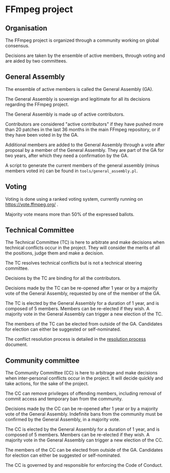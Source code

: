# FFmpeg project

## Organisation

The FFmpeg project is organized through a community working on global consensus.

Decisions are taken by the ensemble of active members, through voting and
are aided by two committees.

## General Assembly

The ensemble of active members is called the General Assembly (GA).

The General Assembly is sovereign and legitimate for all its decisions
regarding the FFmpeg project.

The General Assembly is made up of active contributors.

Contributors are considered "active contributors" if they have pushed more
than 20 patches in the last 36 months in the main FFmpeg repository, or
if they have been voted in by the GA.

Additional members are added to the General Assembly through a vote after
proposal by a member of the General Assembly.
They are part of the GA for two years, after which they need a confirmation by
the GA.

A script to generate the current members of the general assembly (minus members
voted in) can be found in `tools/general_assembly.pl`.

## Voting

Voting is done using a ranked voting system, currently running on https://vote.ffmpeg.org/ .

Majority vote means more than 50% of the expressed ballots.

## Technical Committee

The Technical Committee (TC) is here to arbitrate and make decisions when
technical conflicts occur in the project.
They will consider the merits of all the positions, judge them and make a
decision.

The TC resolves technical conflicts but is not a technical steering committee.

Decisions by the TC are binding for all the contributors.

Decisions made by the TC can be re-opened after 1 year or by a majority vote
of the General Assembly, requested by one of the member of the GA.

The TC is elected by the General Assembly for a duration of 1 year, and
is composed of 5 members.
Members can be re-elected if they wish. A majority vote in the General Assembly
can trigger a new election of the TC.

The members of the TC can be elected from outside of the GA.
Candidates for election can either be suggested or self-nominated.

The conflict resolution process is detailed in the [resolution process](resolution_process.md) document.

## Community committee

The Community Committee (CC) is here to arbitrage and make decisions when
inter-personal conflicts occur in the project. It will decide quickly and
take actions, for the sake of the project.

The CC can remove privileges of offending members, including removal of
commit access and temporary ban from the community.

Decisions made by the CC can be re-opened after 1 year or by a majority vote
of the General Assembly. Indefinite bans from the community must be confirmed
by the General Assembly, in a majority vote.

The CC is elected by the General Assembly for a duration of 1 year, and is
composed of 5 members.
Members can be re-elected if they wish. A majority vote in the General Assembly
can trigger a new election of the CC.

The members of the CC can be elected from outside of the GA.
Candidates for election can either be suggested or self-nominated.

The CC is governed by and responsible for enforcing the Code of Conduct.
